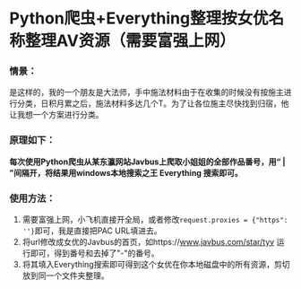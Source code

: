 # Python爬虫+Everything整理按女优名称整理AV资源（需要富强上网）

### 情景：
是这样的，我的一个朋友是大法师，手中施法材料由于在收集的时候没有按施主进行分类，日积月累之后，施法材料多达几个T。为了让各位施主尽快找到归宿，他让我想一个方案进行分类。

### 原理如下：
**每次使用Python爬虫从某东瀛网站Javbus上爬取小姐姐的全部作品番号，用“ | ”间隔开，将结果用windows本地搜索之王 Everything 搜索即可。** 

### 使用方法：
1. 需要富强上网，小飞机直接开全局，或者修改`request.proxies = {"https": ''}`即可，我是直接把PAC URL填进去。
2. 将url修改成女优的Javbus的首页，如https://www.javbus.com/star/tyv 运行即可，得到番号和去掉了"-"的番号。
3. 将其填入Everything搜索即可得到这个女优在你本地磁盘中的所有资源，剪切放到同一个文件夹整理。

